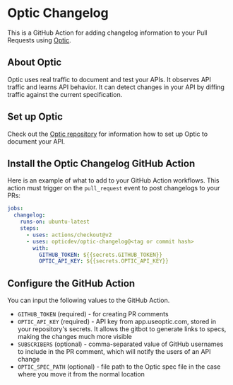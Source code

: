 # Optic Changelog

This is a GitHub Action for adding changelog information to your Pull Requests using [Optic](https://github.com/opticdev/optic/).

## About Optic

Optic uses real traffic to document and test your APIs. It observes API traffic and learns API behavior. It can detect changes in your API by diffing traffic against the current specification.

## Set up Optic

Check out the [Optic repository](https://github.com/opticdev/optic/) for information how to set up Optic to document your API.

## Install the Optic Changelog GitHub Action

Here is an example of what to add to your GitHub Action workflows. This action must trigger on the `pull_request` event to post changelogs to your PRs:

```yaml
jobs:
  changelog:
    runs-on: ubuntu-latest
    steps:
      - uses: actions/checkout@v2
      - uses: opticdev/optic-changelog@<tag or commit hash>
        with:
          GITHUB_TOKEN: ${{secrets.GITHUB_TOKEN}}
          OPTIC_API_KEY: ${{secrets.OPTIC_API_KEY}}
```

## Configure the GitHub Action

You can input the following values to the GitHub Action.

* `GITHUB_TOKEN` (required) - for creating PR comments
* `OPTIC_API_KEY` (required) - API key from app.useoptic.com, stored in your repository's secrets. It allows the gitbot to generate links to specs, making the changes much more visible
* `SUBSCRIBERS` (optional) - comma-separated value of GitHub usernames to include in the PR comment, which will notify the users of an API change
* `OPTIC_SPEC_PATH` (optional) - file path to the Optic spec file in the case where you move it from the normal location